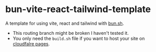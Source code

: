 # bun-vite-react-tailwind-template
A template for using vite, react and tailwind with [bun.sh](bun.sh). 
 - This routing branch might be broken I haven't tested it.
 - You only need the ```build.sh``` file if you want to host your site on [cloudfalre pages](https://pages.cloudflare.com/).

